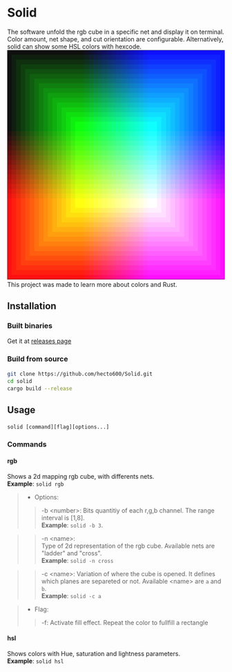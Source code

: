 # Solid
The software unfold the rgb cube in a specific net and display it on terminal. 
Color amount, net shape, and cut orientation are configurable. Alternatively,
solid can show some HSL colors with hexcode. 
![rgbspace](./imgs/cube_fill_effect.png)
This project was made to learn more about colors and Rust.

## Installation
### Built binaries
Get it at [releases page](https://github.com/hecto600/Solid/releases)
### Build from source
```bash
git clone https://github.com/hecto600/Solid.git
cd solid 
cargo build --release 

```
## Usage
`solid [command][flag][options...]`

### Commands
#### rgb
Shows a 2d mapping rgb cube, with differents nets.\
**Example**: `solid rgb`
>  - Options:
>>    -b \<number\>:
      Bits quantitiy of each r,g,b channel. The range interval is [1,8].\
      **Example**: `solid -b 3`.  

>>    -n \<name\>:  
      Type of 2d representation of the rgb cube. Available nets <name> are 
      "ladder" and "cross".\
      **Example**: `solid -n cross`  

>>    -c \<name\>: 
      Variation of where the cube is opened. It defines which planes are separeted or not.
      Available \<name\> are `a` and `b`.\
      **Example**: `solid -c a`

>  - Flag:
>>    -f: Activate fill effect. Repeat the color to fullfill a rectangle

#### hsl
Shows colors with Hue, saturation and lightness parameters.\
**Example**: `solid hsl`
